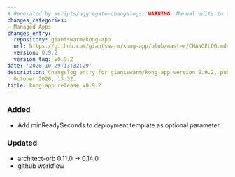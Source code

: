 ```yaml
---
# Generated by scripts/aggregate-changelogs. WARNING: Manual edits to this files will be overwritten.
changes_categories:
- Managed Apps
changes_entry:
  repository: giantswarm/kong-app
  url: https://github.com/giantswarm/kong-app/blob/master/CHANGELOG.md#v092---2020-10-29
  version: 0.9.2
  version_tag: v0.9.2
date: '2020-10-29T13:32:29'
description: Changelog entry for giantswarm/kong-app version 0.9.2, published on 29
  October 2020, 13:32.
title: kong-app release v0.9.2
---
```


### Added
- Add minReadySeconds to deployment template as optional parameter
### Updated
- architect-orb 0.11.0 -> 0.14.0
- github workflow
